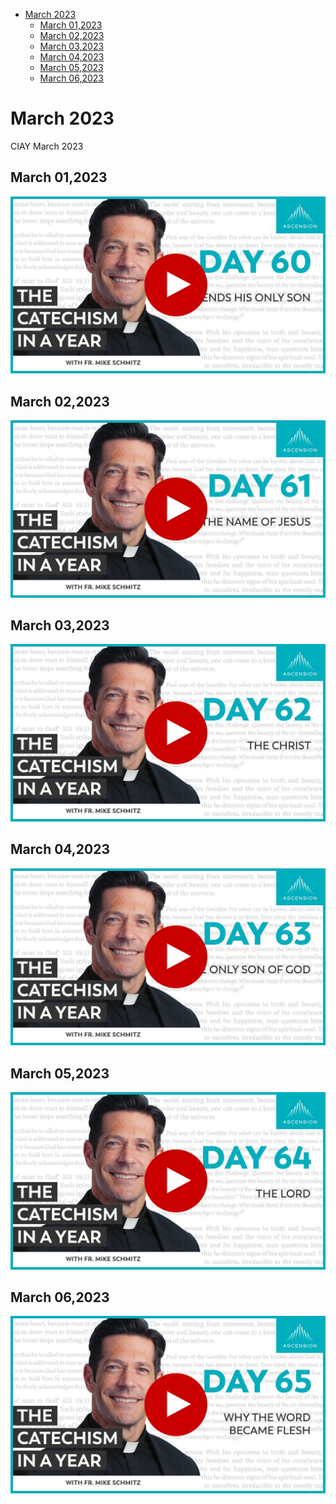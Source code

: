 <!-- toc -->

- [March 2023](#march-2023)
  * [March 01,2023](#march-012023)
  * [March 02,2023](#march-022023)
  * [March 03,2023](#march-032023)
  * [March 04,2023](#march-042023)
  * [March 05,2023](#march-052023)
  * [March 06,2023](#march-062023)

<!-- tocstop -->

# March 2023 #
CIAY March 2023

## March 01,2023 ##

[![God Sends His Only Son](https://raw.githubusercontent.com/fernal73/CIAY/main/March/jpgs/Day060.jpg)](https://youtu.be/B3-fr7SrRxc "God Sends His Only Son")

## March 02,2023 ##

[![The Name of Jesus](https://raw.githubusercontent.com/fernal73/CIAY/main/March/jpgs/Day061.jpg)](https://youtu.be/v9VHcZU8Tdc "The Name of Jesus")

## March 03,2023 ##

[![The Christ](https://raw.githubusercontent.com/fernal73/CIAY/main/March/jpgs/Day062.jpg)](https://youtu.be/YbPkMqw-B7U "The Christ")

## March 04,2023 ##

[![The Only Son of God](https://raw.githubusercontent.com/fernal73/CIAY/main/March/jpgs/Day063.jpg)](https://youtu.be/SkLgye3z2a0 "The Only Son of God")

## March 05,2023 ##

[![The Lord](https://raw.githubusercontent.com/fernal73/CIAY/main/March/jpgs/Day064.jpg)](https://youtu.be/oGOS6SMTfkw "The Lord")

## March 06,2023 ##

[![Why the Word Became Flesh](https://raw.githubusercontent.com/fernal73/CIAY/main/March/jpgs/Day065.jpg)](https://youtu.be/3vRxlDNcbNs "Why the Word Became Flesh")
